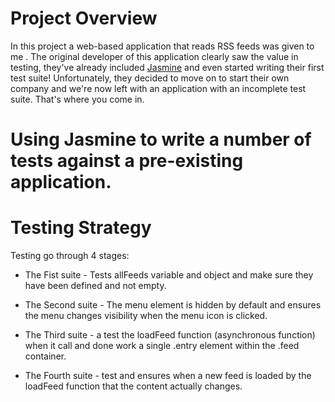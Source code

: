 # Project Overview

In this project a web-based application that reads RSS feeds was given to me .
The original developer of this application clearly saw the value in testing, they've already included [Jasmine](http://jasmine.github.io/) and even started writing their first test suite! Unfortunately, they decided to move on to start their own company and we're now left with an application with an incomplete test suite. That's where you come in.

# Using Jasmine to write a number of tests against a pre-existing application.

# Testing Strategy
Testing go through 4 stages:

* The Fist suite -
    Tests allFeeds variable and object and make sure they have been defined and not empty.

* The Second suite -
    The menu element is hidden by default and ensures the menu changes visibility when the menu icon is clicked.

* The Third suite -
    a test the loadFeed function (asynchronous function) when it call and done work a single .entry element within the .feed container.

 * The Fourth suite -
    test and ensures when a new feed is loaded by the loadFeed function that the content actually changes.

